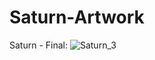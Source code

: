 # Saturn-Artwork

Saturn - Final:
![Saturn_3](https://github.com/user-attachments/assets/07e1ccb2-9e61-4f05-8c2e-4527d75b90c4)
